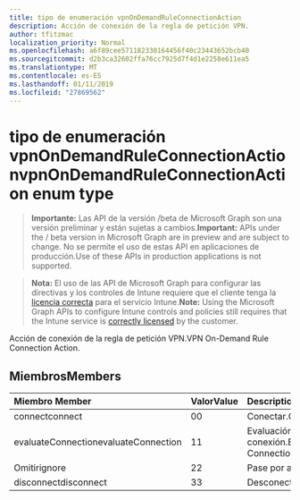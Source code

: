 ```yaml
---
title: tipo de enumeración vpnOnDemandRuleConnectionAction
description: Acción de conexión de la regla de petición VPN.
author: tfitzmac
localization_priority: Normal
ms.openlocfilehash: a6f89cee571182330164456f40c23443652bcb40
ms.sourcegitcommit: d2b3ca32602ffa76cc7925d7f4d1e2258e611ea5
ms.translationtype: MT
ms.contentlocale: es-ES
ms.lasthandoff: 01/11/2019
ms.locfileid: "27869562"
---
```

# <a name="vpnondemandruleconnectionaction-enum-type"></a><span data-ttu-id="5f33a-103">tipo de enumeración vpnOnDemandRuleConnectionAction</span><span class="sxs-lookup"><span data-stu-id="5f33a-103">vpnOnDemandRuleConnectionAction enum type</span></span>

> <span data-ttu-id="5f33a-104">**Importante:** Las API de la versión /beta de Microsoft Graph son una versión preliminar y están sujetas a cambios.</span><span class="sxs-lookup"><span data-stu-id="5f33a-104">**Important:** APIs under the / beta version in Microsoft Graph are in preview and are subject to change.</span></span> <span data-ttu-id="5f33a-105">No se permite el uso de estas API en aplicaciones de producción.</span><span class="sxs-lookup"><span data-stu-id="5f33a-105">Use of these APIs in production applications is not supported.</span></span>

> <span data-ttu-id="5f33a-106">**Nota:** El uso de las API de Microsoft Graph para configurar las directivas y los controles de Intune requiere que el cliente tenga la [licencia correcta](https://go.microsoft.com/fwlink/?linkid=839381) para el servicio Intune.</span><span class="sxs-lookup"><span data-stu-id="5f33a-106">**Note:** Using the Microsoft Graph APIs to configure Intune controls and policies still requires that the Intune service is [correctly licensed](https://go.microsoft.com/fwlink/?linkid=839381) by the customer.</span></span>

<span data-ttu-id="5f33a-107">Acción de conexión de la regla de petición VPN.</span><span class="sxs-lookup"><span data-stu-id="5f33a-107">VPN On-Demand Rule Connection Action.</span></span>
## <a name="members"></a><span data-ttu-id="5f33a-108">Miembros</span><span class="sxs-lookup"><span data-stu-id="5f33a-108">Members</span></span>
|<span data-ttu-id="5f33a-109">Miembro	</span><span class="sxs-lookup"><span data-stu-id="5f33a-109">Member</span></span>|<span data-ttu-id="5f33a-110">Valor</span><span class="sxs-lookup"><span data-stu-id="5f33a-110">Value</span></span>|<span data-ttu-id="5f33a-111">Description</span><span class="sxs-lookup"><span data-stu-id="5f33a-111">Description</span></span>|
|:---|:---|:---|
|<span data-ttu-id="5f33a-112">connect</span><span class="sxs-lookup"><span data-stu-id="5f33a-112">connect</span></span>|<span data-ttu-id="5f33a-113">0</span><span class="sxs-lookup"><span data-stu-id="5f33a-113">0</span></span>|<span data-ttu-id="5f33a-114">Conectar.</span><span class="sxs-lookup"><span data-stu-id="5f33a-114">Connect.</span></span>|
|<span data-ttu-id="5f33a-115">evaluateConnection</span><span class="sxs-lookup"><span data-stu-id="5f33a-115">evaluateConnection</span></span>|<span data-ttu-id="5f33a-116">1</span><span class="sxs-lookup"><span data-stu-id="5f33a-116">1</span></span>|<span data-ttu-id="5f33a-117">Evaluación de la conexión.</span><span class="sxs-lookup"><span data-stu-id="5f33a-117">Evaluate Connection.</span></span>|
|<span data-ttu-id="5f33a-118">Omitir</span><span class="sxs-lookup"><span data-stu-id="5f33a-118">ignore</span></span>|<span data-ttu-id="5f33a-119">2</span><span class="sxs-lookup"><span data-stu-id="5f33a-119">2</span></span>|<span data-ttu-id="5f33a-120">Pase por alto.</span><span class="sxs-lookup"><span data-stu-id="5f33a-120">Ignore.</span></span>|
|<span data-ttu-id="5f33a-121">disconnect</span><span class="sxs-lookup"><span data-stu-id="5f33a-121">disconnect</span></span>|<span data-ttu-id="5f33a-122">3</span><span class="sxs-lookup"><span data-stu-id="5f33a-122">3</span></span>|<span data-ttu-id="5f33a-123">Desconectar.</span><span class="sxs-lookup"><span data-stu-id="5f33a-123">Disconnect.</span></span>|





